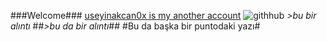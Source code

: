 ###Welcome###
[useyinakcan0x is my another account](https://github.com/cbesmhsyn96)
![githhub](https://cdn.pixabay.com/photo/2013/07/12/19/25/github-154769_960_720.png)
_>bu bir alıntı_
##_>bu da bir alıntı_##
#Bu da başka bir puntodaki yazı#
